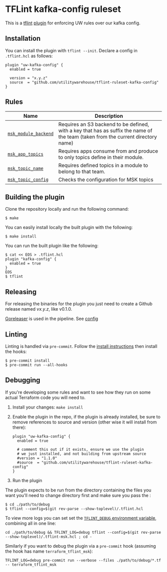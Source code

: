 # TFLint kafka-config ruleset

This is a [tflint](https://github.com/terraform-linters/tflint) [plugin](https://github.com/terraform-linters/tflint/blob/master/docs/developer-guide/plugins.md) for enforcing UW rules over our kafka config.

## Installation

You can install the plugin with `tflint --init`. Declare a config in `.tflint.hcl` as follows:

```hcl
plugin "uw-kafka-config" {
  enabled = true

  version = "x.y.z"
  source  = "github.com/utilitywarehouse/tflint-ruleset-kafka-config"
}
```

## Rules

| Name                                                | Description                                                                                                                      |
|-----------------------------------------------------|----------------------------------------------------------------------------------------------------------------------------------|
| [`msk_module_backend`](rules/msk_module_backend.md) | Requires an S3 backend to be defined, with a key that has as suffix the name of the team (taken from the current directory name) |
| [`msk_app_topics`](rules/msk_app_topics.md)         | Requires apps consume from and produce to only topics define in their module.                                                    |
| [`msk_topic_name`](rules/msk_topic_name.md)         | Requires defined topics in a module to belong to that team.                                                                      |
| [`msk_topic_config`](rules/msk_topic_config.md)     | Checks the configuration for MSK topics                                                                                          |


## Building the plugin

Clone the repository locally and run the following command:

```
$ make
```

You can easily install locally the built plugin with the following:

```
$ make install
```

You can run the built plugin like the following:

```
$ cat << EOS > .tflint.hcl
plugin "kafka-config" {
  enabled = true
}
EOS
$ tflint
```

## Releasing

For releasing the binaries for the plugin you just need to create a Github release named _vx.y.z_, like v0.1.0.

[Goreleaser](https://goreleaser.com/) is used in the pipeline. See [config](.goreleaser.yaml)

## Linting

Linting is handled via `pre-commit`. Follow the [install
instructions](https://pre-commit.com/#install) then install the hooks:

``` console
$ pre-commit install
$ pre-commit run --all-hooks
```

## Debugging

If you're developing some rules and want to see how they run on some actual
Terraform code you will need to.

1.  Install your changes: `make install`

2.  Enable the plugin in the repo, if the plugin is already installed, be sure
    to remove references to source and version (other wise it will install from
    there):
    
    ``` hcl
    plugin "uw-kafka-config" {
      enabled = true
    
      # comment this out if it exists, ensure we use the plugin
      # we just installed, and not building from upstream source
      #version = "1.1.0"
      #source  = "github.com/utilitywarehouse/tflint-ruleset-kafka-config"
    }
    ```

3.  Run the plugin

The plugin expects to be run from the directory containing the files you want
you'll need to change directory first and make sure you pass the :

``` 
$ cd ./path/to/debug
$ tflint --config=$(git rev-parse --show-toplevel)/.tflint.hcl
```

To view more logs you can set set the [`TFLINT_DEBUG` environment
variable](https://github.com/terraform-linters/tflint/blob/fc6795ce12fde842fc73f67e55369a63bdfc27d8/README.md#debugging),
combining all in one line:

    cd ./path/to/debug && TFLINT_LOG=debug tflint --config=$(git rev-parse --show-toplevel)/.tflint-msk.hcl ; cd -

Similarly if you want to debug the plugin via a `pre-commit` hook (assuming the
hook has name `terraform_tflint_msk`):

    TFLINT_LOG=debug pre-commit run --verbose --files ./path/to/debug/*.tf -- terraform_tflint_msk
